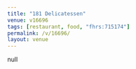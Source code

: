 ```yaml
---
title: "181 Delicatessen"
venue: v16696
tags: [restaurant, food, "fhrs:715174"]
permalink: /v/16696/
layout: venue
---
```

null